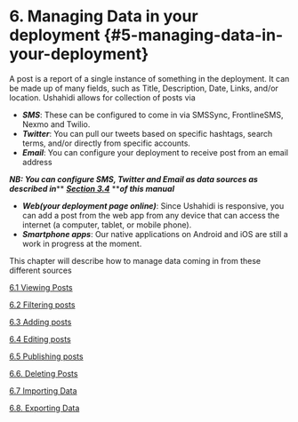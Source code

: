 # 6. Managing Data in your deployment {#5-managing-data-in-your-deployment}

A post is a report of a single instance of something in the deployment. It can be made up of many fields, such as Title, Description, Date, Links, and/or location. Ushahidi allows for collection of posts via

* _**SMS**_: These can be configured to come in via SMSSync, FrontlineSMS, Nexmo and Twilio.
* _**Twitter**_: You can pull our tweets based on specific hashtags, search terms, and/or directly from specific accounts.
* _**Email**_: You can configure your deployment to receive post from an email address

_**NB: You can configure SMS, Twitter and Email as data sources as described in**_** **[_**Section 3.4**_](/3_configuring_your_deployment/34_data_sources.md)** **_**of this manual**_

* _**Web\(your deployment page online\)**_: Since Ushahidi is responsive, you can add a post from the web app from any device that can access the internet \(a computer, tablet, or mobile phone\).
* _**Smartphone apps**_: Our native applications on Android and iOS are still a work in progress at the moment.

This chapter will describe how to manage data coming in from these different sources

[6.1 Viewing Posts](/6_managing_data_in_your_deployment/61_viewing_posts.md)

[6.2 Filtering posts](/6_managing_data_in_your_deployment/62_filters.md)

[6.3 Adding posts](/6_managing_data_in_your_deployment/63_adding_posts.md)

[6.4 Editing posts](/6_managing_data_in_your_deployment/64_editing_posts.md)

[6.5 Publishing posts](/6_managing_data_in_your_deployment/65_publishing_posts.md)

[6.6. Deleting Posts](/6_managing_data_in_your_deployment/66_deleting_posts.md)

[6.7 Importing Data](/6_managing_data_in_your_deployment/67_importing_data.md)

[6.8. Exporting Data](/6_managing_data_in_your_deployment/68_exporting_data.md)

